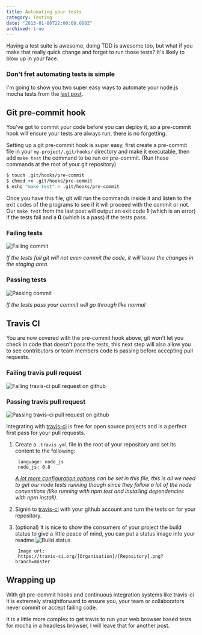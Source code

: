 ```yaml
---
title: Automating your tests
category: Testing
date: "2013-01-08T22:00:00.000Z"
archived: true
---
```


Having a test suite is awesome, doing TDD is awesome too, but what if you make that really quick change and forget to run those tests? It's likely to blow up in your face.

### Don't fret automating tests is simple

I'm going to show you two super easy ways to automate your node.js mocha tests from the [last post](/blog/testing-node-apps-with-mocha).

## Git pre-commit hook

You've got to commit your code before you can deploy it, so a pre-commit hook will ensure your tests are always run, there is no forgetting.

Setting up a git pre-commit hook is super easy, first create a pre-commit file in your `my-project/.git/hooks/` directory and make it executable, then add `make test` the command to be run on pre-commit. (Run these commands at the root of your git repository)

```bash
$ touch .git/hooks/pre-commit
$ chmod +x .git/hooks/pre-commit
$ echo "make test" > .git/hooks/pre-commit
```

Once you have this file, git will run the commands inside it and listen to the exit codes of the programs to see if it will proceed with the commit or not. Our `make test` from the last post will output an exit code **1** (which is an error) if the tests fail and a **0** (which is a pass) if the tests pass.

### Failing tests

![Failing commit](/images/articles/automating-tests/commit-failing.png)

*If the tests fail git will not even commit the code, it will leave the changes in the staging area.*

### Passing tests

![Passing commit](/images/articles/automating-tests/commit-passing.png)

*If the tests pass your commit will go through like normal*

## Travis CI

You are now covered with the pre-commit hook above, git won't let you check in code that doesn't pass the tests, this next step will also allow you to see contributors or team members code is passing before accepting pull requests.

### Failing travis pull request

![Failing travis-ci pull request on github](/images/articles/automating-tests/travis-fail.png)

### Passing travis pull request

![Passing travis-ci pull request on github](/images/articles/automating-tests/travis-pass.png)

Integrating with [travis-ci](https://travis-ci.org/) is free for open source projects and is a perfect first pass for your pull requests.

1. Create a `.travis.yml` file in the root of your repository and set its content to the following:

        language: node_js
        node_js: 0.8

    *[A lot more configuration options](http://about.travis-ci.org/docs/) can be set in this file, this is all we need to get our node tests running though since they follow a lot of the node conventions (like running with npm test and installing dependencies with npm install).*

2. Signin to [travis-ci](https://travis-ci.org/) with your github account and turn the tests on for your repository.

3. (optional) It is nice to show the consumers of your project the build status to give a little peace of mind, you can put a status image into your readme ![Build status](https://travis-ci.org/phawk/tdd-node-mocha.png?branch=master)

        Image url:
        https://travis-ci.org/[Organisation]/[Repository].png?branch=master

## Wrapping up

With git pre-commit hooks and continuous integration systems like travis-ci it is extremely straightforward to ensure you, your team or collaborators never commit or accept failing code.

It is a little more complex to get travis to run your web browser based tests for mocha in a headless browser, I will leave that for another post.
